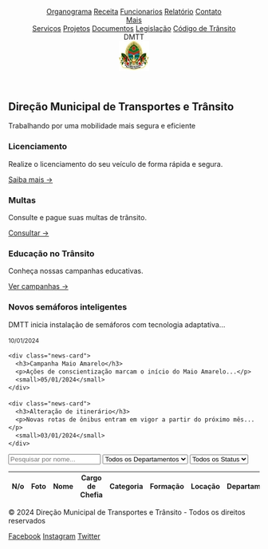 <html><head><base href="https://camiloduvane.github.io/DMTT/"><title>DMTT - Direção Municipal de Transportes e Trânsito</title><meta charset="UTF-8"><meta name="viewport" content="width=device-width, initial-scale=1">
<style>
:root {
  --primary: #1a4b8c;
  --secondary: #e63946;
  --light: #f1faee;
  --dark: #1d3557;
  --gray: #457b9d;
}

* {
  margin: 0;
  padding: 0;
  box-sizing: border-box;
  font-family: 'Segoe UI', sans-serif;
}

body {
  background: var(--light);
  color: var(--dark);
  line-height: 1.6;
}

.header {
  background: var(--primary);
  color: white;
  padding: 1rem;
  position: sticky;
  top: 0;
  z-index: 100;
  box-shadow: 0 2px 5px rgba(0,0,0,0.2);
}

.nav {
  max-width: 1200px;
  margin: 0 auto;
  display: flex;
  justify-content: space-between;
  align-items: center;
}

.logo {
  display: flex;
  align-items: center;
  gap: 1rem;
}

.logo-text {
  font-size: 1.5rem;
  font-weight: bold;
}

.logo-image {
  width: 60px;
  height: 60px;
  border-radius: 50%;
  overflow: hidden;
  background: #fff;
}

.logo-image img {
  width: 100%;
  height: 100%;
  object-fit: cover;
}

.nav-links {
  display: flex;
  gap: 2rem;
  position: relative;
}

.nav-links a {
  color: white;
  text-decoration: none;
  transition: color 0.3s;
}

.dropdown {
  position: relative;
  display: inline-block;
}

.dropdown-content {
  display: none;
  position: absolute;
  background-color: var(--primary);
  min-width: 200px;
  box-shadow: 0px 8px 16px 0px rgba(0,0,0,0.2);
  z-index: 1;
  border-radius: 4px;
  top: 100%;
  right: 0;
}

.dropdown-content a {
  color: white;
  padding: 12px 16px;
  text-decoration: none;
  display: block;
  white-space: pre-wrap;
  font-family: 'Courier New', monospace;
}

.dropdown:hover .dropdown-content {
  display: block;
}

.dropdown-content a:hover {
  background-color: var(--gray);
}

.hero {
  background: linear-gradient(rgba(0,0,0,0.5), rgba(0,0,0,0.5)), url('banner.jpg');
  background-size: cover;
  background-position: center;
  height: 60vh;
  display: flex;
  align-items: center;
  justify-content: center;
  color: white;
  text-align: center;
}

.hero h1 {
  font-size: 3rem;
  margin-bottom: 1rem;
}

.quick-links {
  display: grid;
  grid-template-columns: repeat(auto-fit, minmax(250px, 1fr));
  gap: 2rem;
  padding: 4rem 2rem;
  max-width: 1200px;
  margin: 0 auto;
}

.quick-link-card {
  background: white;
  padding: 2rem;
  border-radius: 8px;
  box-shadow: 0 2px 5px rgba(0,0,0,0.1);
  transition: transform 0.3s;
}

.quick-link-card:hover {
  transform: translateY(-5px);
}

.news-section {
  background: var(--primary);
  color: white;
  padding: 4rem 2rem;
}

.news-grid {
  display: grid;
  grid-template-columns: repeat(auto-fit, minmax(300px, 1fr));
  gap: 2rem;
  max-width: 1200px;
  margin: 0 auto;
}

.news-card {
  background: white;
  color: var(--dark);
  padding: 1.5rem;
  border-radius: 8px;
}

.footer {
  background: var(--dark);
  color: white;
  padding: 2rem;
  text-align: center;
}

.social-links {
  display: flex;
  justify-content: center;
  gap: 1rem;
  margin-top: 1rem;
}

.social-links a {
  color: white;
  text-decoration: none;
}

.search-container {
  margin: 20px;
  display: flex;
  gap: 10px;
  justify-content: center;
}

.search-container input,
.search-container select {
  padding: 8px;
  border: 1px solid var(--gray);
  border-radius: 4px;
  font-size: 14px;
}

#employeeTable {
  width: 100%;
  border-collapse: collapse;
  margin: 20px 0;
  background: white;
  box-shadow: 0 1px 3px rgba(0,0,0,0.1);
}

#employeeTable th,
#employeeTable td {
  padding: 12px;
  text-align: left;
  border-bottom: 1px solid #ddd;
}

#employeeTable th {
  background-color: var(--primary);
  color: white;
  font-weight: bold;
}

.employee-photo {
  width: 40px;
  height: 40px;
  border-radius: 50%;
}

.status-activo {
  color: #28a745;
  background: #d4edda;
  padding: 4px 8px;
  border-radius: 4px;
}

.status-inativo {
  color: #dc3545;
  background: #f8d7da;
  padding: 4px 8px;
  border-radius: 4px;
}

.status-deferias {
  color: #ffc107;
  background: #fff3cd;
  padding: 4px 8px;
  border-radius: 4px;
}

.status-destacado {
  color: #17a2b8;
  background: #d1ecf1;
  padding: 4px 8px;
  border-radius: 4px;
}

.employee-section {
  display: none;
}

@media (max-width: 768px) {
  .nav {
    flex-direction: column;
    gap: 1rem;
  }
  
  .nav-links {
    flex-direction: column;
    align-items: center;
  }
  
  .hero h1 {
    font-size: 2rem;
  }
}
</style>
</head>
<body>

<header class="header">
  <nav class="nav">
    <div class="nav-links">
      <a href="https://camiloduvane.github.io/Orgranograma/">Organograma</a>
      <a href="https://camiloduvane.github.io/Receitas/">Receita</a>
      <a href="#" id="funcionariosLink">Funcionarios</a>
      <a href="https://camiloduvane.github.io/Relatorio/">Relatório</a>
      <a href="https://dmtt.gov.br/contato">Contato</a>
      <div class="dropdown">
        <a href="#" style="cursor: pointer;">Mais</a>
        <div class="dropdown-content">
          <a href="https://dmtt.gov.br/servicos">Serviços</a>
          <a href="https://dmtt.gov.br/projetos">Projetos</a>
          <a href="https://dmtt.gov.br/documentos">Documentos</a>
          <a href="https://dmtt.gov.br/legislacao">Legislação</a>
          <a href="https://dmtt.gov.br/codigo" style="border-top: 1px solid rgba(255,255,255,0.1);">
            Código de Trânsito
          </a>
        </div>
      </div>
    </div>
    <div class="logo">
      <div class="logo-text">DMTT</div>
      <div class="logo-image">
        <img alt="Logo DMTT - Direção Municipal de Transportes e Trânsito" src="DMTT.bmp" width="60" height="60">
      </div>
    </div>
  </nav>
</header>

<section class="hero">
  <div>
    <h1>Direção Municipal de Transportes e Trânsito</h1>
    <p>Trabalhando por uma mobilidade mais segura e eficiente</p>
  </div>
</section>

<section class="quick-links">
  <div class="quick-link-card">
    <h3>Licenciamento</h3>
    <p>Realize o licenciamento do seu veículo de forma rápida e segura.</p>
    <a href="https://dmtt.gov.br/licenciamento">Saiba mais →</a>
  </div>
  
  <div class="quick-link-card">
    <h3>Multas</h3>
    <p>Consulte e pague suas multas de trânsito.</p>
    <a href="https://dmtt.gov.br/multas">Consultar →</a>
  </div>
  
  <div class="quick-link-card">
    <h3>Educação no Trânsito</h3>
    <p>Conheça nossas campanhas educativas.</p>
    <a href="https://dmtt.gov.br/educacao">Ver campanhas →</a>
  </div>
</section>

<section class="news-section">
  <div class="news-grid">
    <div class="news-card">
      <h3>Novos semáforos inteligentes</h3>
      <p>DMTT inicia instalação de semáforos com tecnologia adaptativa...</p>
      <small>10/01/2024</small>
    </div>
    
    <div class="news-card">
      <h3>Campanha Maio Amarelo</h3>
      <p>Ações de conscientização marcam o início do Maio Amarelo...</p>
      <small>05/01/2024</small>
    </div>
    
    <div class="news-card">
      <h3>Alteração de itinerário</h3>
      <p>Novas rotas de ônibus entram em vigor a partir do próximo mês...</p>
      <small>03/01/2024</small>
    </div>
  </div>
</section>

<div id="employeeSection" class="employee-section">
  <div class="search-container">
    <input type="text" id="nameSearch" placeholder="Pesquisar por nome...">
    <select id="departmentSearch">
        <option value="">Todos os Departamentos</option>
        <option value="VMTT">VMTT</option>
        <option value="DMTT">DMTT</option>
        <option value="DARHF">DARHF</option>
        <option value="DOT">DOT</option>
        <option value="DTP">DTP</option>
        <option value="Fiscalização">Fiscalização</option>
        <option value="Licenciamento">Licenciamento</option>
        <option value="Secretaria">Secretaria</option>
        <option value="BRT">BRT</option>
    </select>
    <select id="statusSearch">
        <option value="">Todos os Status</option>
        <option value="Activo">Activo</option>
        <option value="Inativo">Inativo</option>
        <option value="De Férias">De Férias</option>
        <option value="Destacado">Destacado</option>
    </select>
  </div>

  <table id="employeeTable">
    <thead>
        <tr>
            <th>N/o</th>
            <th>Foto</th>
            <th>Nome</th>
            <th>Cargo de Chefia</th>
            <th>Categoria</th>
            <th>Formação</th>
            <th>Locação</th>
            <th>Departamento</th>
            <th>Status</th>
        </tr>
    </thead>
    <tbody id="employeeTableBody">
    </tbody>
  </table>
</div>

<footer class="footer">
  <p>© 2024 Direção Municipal de Transportes e Trânsito - Todos os direitos reservados</p>
  <div class="social-links">
    <a href="https://facebook.com/dmtt">Facebook</a>
    <a href="https://instagram.com/dmtt">Instagram</a>
    <a href="https://twitter.com/dmtt">Twitter</a>
  </div>
</footer>

<script>
// Adiciona comportamento de scroll suave aos links
document.querySelectorAll('a[href^="#"]').forEach(anchor => {
  anchor.addEventListener('click', function (e) {
    e.preventDefault();
    document.querySelector(this.getAttribute('href')).scrollIntoView({
      behavior: 'smooth'
    });
  });
});

// Adiciona classe active ao link atual na navegação
const currentLocation = location.href;
const menuItems = document.querySelectorAll('.nav-links a');
menuItems.forEach(link => {
  if(link.href === currentLocation) {
    link.classList.add('active');
  }
});

// Employee data array
let employees = [
    { id: 1, name: 'João Silva', role: 'Diretor', category: 'Executive', education: 'Mestrado', location: 'Escritório Central', department: 'DMTT', status: 'Activo', photo: '#007bff' },
    { id: 2, name: 'Maria Souza', role: 'Gerente de Trânsito', category: 'Management', education: 'Graduação', location: 'Escritório Central', department: 'VMTT', status: 'Activo', photo: '#28a745' },
    { id: 3, name: 'Carlos Mendes', role: 'Analista', category: 'Staff', education: 'Técnico', location: 'Setor de Licenciamento', department: 'Licenciamento', status: 'Inativo', photo: '#dc3545' },
    { id: 4, name: 'Ana Costa', role: 'Coordenador', category: 'Management', education: 'Graduação', location: 'Fiscalização', department: 'Fiscalização', status: 'De Férias', photo: '#ffc107' },
    { id: 5, name: 'Lucas Pereira', role: 'Assistente', category: 'Staff', education: 'Pós-graduação', location: 'Setor de Educação', department: 'Educação', status: 'Destacado', photo: '#17a2b8' }
];

function renderEmployees() {
    const tbody = document.getElementById('employeeTableBody');
    tbody.innerHTML = '';
    
    employees.forEach(emp => {
        const row = document.createElement('tr');
        const statusClass = `status-${emp.status?.toLowerCase().replace(' ', '') || 'activo'}`;
        row.innerHTML = `
            <td>${emp.id}</td>
            <td><svg class="employee-photo" viewBox="0 0 50 50">
                <circle cx="25" cy="25" r="20" fill="${emp.photo}"/>
            </svg></td>
            <td>${emp.name}</td>
            <td>${emp.role || '-'}</td>
            <td>${emp.category || '-'}</td>
            <td>${emp.education || '-'}</td>
            <td>${emp.location || '-'}</td>
            <td>${emp.department || '-'}</td>
            <td><span class="${statusClass}">${emp.status || 'Activo'}</span></td>
        `;
        tbody.appendChild(row);
    });
}

function filterTable() {
    const nameSearch = document.getElementById('nameSearch').value.toLowerCase();
    const departmentSearch = document.getElementById('departmentSearch').value;
    const statusSearch = document.getElementById('statusSearch').value;
    
    const filteredEmployees = employees.filter(emp => {
        const nameMatch = emp.name.toLowerCase().includes(nameSearch);
        const departmentMatch = !departmentSearch || emp.department === departmentSearch;
        const statusMatch = !statusSearch || emp.status === statusSearch;
        return nameMatch && departmentMatch && statusMatch;
    });
    
    const tbody = document.getElementById('employeeTableBody');
    tbody.innerHTML = '';
    
    filteredEmployees.forEach(emp => {
        const row = document.createElement('tr');
        const statusClass = `status-${emp.status?.toLowerCase().replace(' ', '') || 'activo'}`;
        row.innerHTML = `
            <td>${emp.id}</td>
            <td><svg class="employee-photo" viewBox="0 0 50 50">
                <circle cx="25" cy="25" r="20" fill="${emp.photo}"/>
            </svg></td>
            <td>${emp.name}</td>
            <td>${emp.role || '-'}</td>
            <td>${emp.category || '-'}</td>
            <td>${emp.education || '-'}</td>
            <td>${emp.location || '-'}</td>
            <td>${emp.department || '-'}</td>
            <td><span class="${statusClass}">${emp.status || 'Activo'}</span></td>
        `;
        tbody.appendChild(row);
    });
}

document.getElementById('nameSearch').addEventListener('input', filterTable);
document.getElementById('departmentSearch').addEventListener('change', filterTable);
document.getElementById('statusSearch').addEventListener('change', filterTable);

// Initial render
renderEmployees();

// Modify the funcionariosLink event listener
document.getElementById('funcionariosLink').addEventListener('click', function(e) {
  e.preventDefault();
  const employeeSection = document.getElementById('employeeSection');
  
  // Toggle visibility
  if (employeeSection.style.display === 'block') {
    employeeSection.style.display = 'none';
  } else {
    employeeSection.style.display = 'block';
    // Scroll to employee section
    employeeSection.scrollIntoView({ behavior: 'smooth' });
  }
});
</script>

</body></html>
